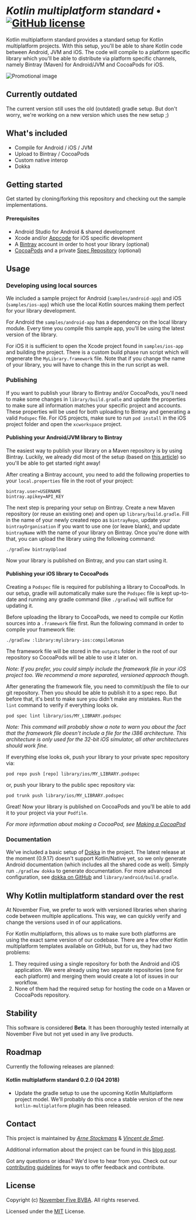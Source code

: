 # *Kotlin multiplatform standard* • [![GitHub license](https://img.shields.io/badge/license-MIT-blue.svg)](LICENSE.txt)

Kotlin multiplatform standard provides a standard setup for Kotlin multiplatform projects. With this setup, you'll be able to share Kotlin code between Android, JVM and iOS. The code will compile to a platform specific library which you'll be able to distribute via platform specific channels, namely Bintray (Maven) for Android/JVM and CocoaPods for iOS.

![Promotional image](screenshots/header.png)


## Currently outdated
The current version still uses the old (outdated) gradle setup. But don't worry, we're working on a new version which uses the new setup ;) 


## What's included
- Compile for Android / iOS / JVM
- Upload to Bintray / CocoaPods
- Custom native interop
- Dokka



## Getting started

Get started by cloning/forking this repository and checking out the sample implementations.

#### Prerequisites

- Android Studio for Android & shared development
- Xcode and/or [Appcode](https://www.jetbrains.com/objc/) for iOS specific development
- A [Bintray](https://bintray.com/) account in order to host your library (optional)
- [CocoaPods](https://cocoapods.org) and a private [Spec Repository](https://guides.cocoapods.org/making/private-cocoapods.html) (optional)



## Usage

### Developing using local sources

We included a sample project for Android (`samples/android-app`) and iOS (`samples/ios-app`) which use the local Kotlin sources making them perfect for your library development.

For Android the `samples/android-app` has a dependency on the local library module. Every time you compile this sample app, you'll be using the latest version of the library.

For iOS it is sufficient to open the Xcode project found in `samples/ios-app` and building the project. There is a custom build phase run script which will regenerate the `MyLibrary.framework` file. Note that if you change the name of your library, you will have to change this in the run script as well.

### Publishing

If you want to publish your library to Bintray and/or CocoaPods, you'll need to make some changes in `library/build.gradle` and update the properties to make sure all information matches your specific project and accounts.
These properties will be used for both uploading to Bintray and generating a valid `Podspec` file. For iOS projects, make sure to run `pod install` in the iOS project folder and open the `xcworkspace` project.

#### Publishing your Android/JVM library to Bintray

The easiest way to publish your library on a Maven repository is by using Bintray. Luckily, we already did most of the setup (based on [this article](https://medium.com/@yegor_zatsepin/simple-way-to-publish-your-android-library-to-jcenter-d1e145bacf13)) so you'll be able to get started right away!

After creating a Bintray account, you need to add the following properties to your `local.properties` file in the root of your project:

```
bintray.user=USERNAME
bintray.apikey=API_KEY
```

The next step is preparing your setup on Bintray. Create a new Maven repository (or reuse an existing one) and open up `library/build.gradle`.
Fill in the name of your newly created repo as `bintrayRepo`, update your `bintrayOrganisation` if you want to use one (or leave blank), and update `bintrayName` with the name of your library on Bintray.
Once you're done with that, you can upload the library using the following command:

```
./gradlew bintrayUpload
```

Now your library is published on Bintray, and you can start using it.

#### Publishing your iOS library to CocoaPods

Creating a `Podspec` file is required for publishing a library to CocoaPods. In our setup, gradle will automatically make sure the `Podspec` file is kept up-to-date and running any gradle command (like `./gradlew`) will suffice for updating it.

Before uploading the library to CocoaPods, we need to compile our Kotlin sources into a `.framework` file first.
Run the following command in order to compile your framework file:

```
./gradlew :library:mylibrary-ios:compileKonan
```

The framework file will be stored in the `outputs` folder in the root of our repository so CocoaPods will be able to use it later on.

*Note: If you prefer, you could simply include the framework file in your iOS project too. We recommend a more separated, versioned approach though.*

After generating the framework file, you need to commit/push the file to our git repository. Then you should be able to publish it to a spec repo. But before that, it's best to make sure you didn't make any mistakes. Run the `lint` command to verify if everything looks ok.

```
pod spec lint library/ios/MY_LIBRARY.podspec
```

*Note: This command will probably show a note to warn you about the fact that the framework file doesn't include a file for the i386 architecture. This architecture is only used for the 32-bit iOS simulator, all other architectures should work fine.*

If everything else looks ok, push your library to your private spec repository via:

```
pod repo push [repo] library/ios/MY_LIBRARY.podspec
```

or, push your library to the public spec repository via:

```
pod trunk push library/ios/MY_LIBRARY.podspec
```

Great! Now your library is published on CocoaPods and you'll be able to add it to your project via your `Podfile`.

*For more information about making a CocoaPod, see [Making a CocoaPod](https://guides.cocoapods.org/making/making-a-cocoapod.html)*

### Documentation

We've included a basic setup of [Dokka](https://github.com/Kotlin/dokka) in the project. The latest release at the moment (0.9.17) doesn't support Kotlin/Native yet, so we only generate Android documentation (which includes all the shared code as well).
Simply run `./gradlew dokka` to generate documentation. For more advanced configuration, see [dokka on GitHub](https://github.com/Kotlin/dokka) and `library/android/build.gradle`.



## Why Kotlin multiplatform standard over the rest

At November Five, we prefer to work with versioned libraries when sharing code between multiple applications. This way, we can quickly verify and change the versions used in of our applications.

For Kotlin multiplatform, this allows us to make sure both platforms are using the exact same version of our codebase. There are a few other Kotlin multiplatform templates available on GitHub, but for us, they had two problems:
1) They required using a single repository for both the Android and iOS application. We were already using two separate repositories (one for each platform) and merging them would create a lot of issues in our workflow.
2) None of them had the required setup for hosting the code on a Maven or CocoaPods repository.



## Stability

This software is considered **Beta**.
It has been thoroughly tested internally at November Five but not yet used in any live products.



## Roadmap

Currently the following releases are planned:

#### Kotlin multiplatform standard 0.2.0 (Q4 2018)
- Update the gradle setup to use the upcoming Kotlin Multiplatform project model. We'll probably do this once a stable version of the new `kotlin-multiplatform` plugin has been released.



## Contact

This project is maintained by [*Arne Stockmans*](https://github.com/Arne517) & [*Vincent de Smet*](https://github.com/vdesmet93).

Additional information about the project can be found in this [blog post](https://novemberfive.co/blog/opensourcing-kotlin-multiplatform-standard-github).

Got any questions or ideas? We'd love to hear from you. Check out our [contributing guidelines](CONTRIBUTING.md) for ways to offer feedback and contribute.



## License

Copyright (c) [November Five BVBA](https://novemberfive.co). All rights reserved.

Licensed under the [MIT](LICENSE.txt) License.
